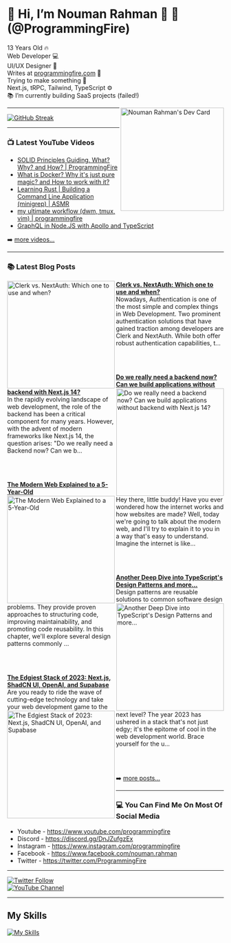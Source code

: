 # 👋 Hi, I’m Nouman Rahman 🚀 🤖 (@ProgrammingFire)
13 Years Old 🔥
<br />
Web Developer 💻
<br />
UI/UX Designer 🎨
<br />
Writes at [programmingfire.com](https://programmingfire.com) 📝
<br />
Trying to make something 🚀
<br />
Next.js, tRPC, Tailwind, TypeScript ⚙️
<br />
📚 I’m currently building SaaS projects (failed!)

<div align="left">
  <a href="https://app.daily.dev/programmingfire"><img align="right" width="240" src="https://api.daily.dev/devcards/86dba213ca724d5892a77340b0410d32.png?r=r0c" alt="Nouman Rahman's Dev Card"/></a>
</div>

---

[![GitHub Streak](https://streak-stats.demolab.com?user=programmingfire&theme=ayu-mirage&hide_border=true&border_radius=5.4&background=45%2C000000%2C242424)](https://git.io/streak-stats)

---

### 📺 Latest YouTube Videos

<!-- YOUTUBE:START -->
- [SOLID Principles Guiding. What? Why? and How? | ProgrammingFire](https://www.youtube.com/watch?v=_QS7-NHerm4)
- [What is Docker? Why it&#39;s just pure magic? and How to work with it?](https://www.youtube.com/watch?v=8aX13HFghCc)
- [Learning Rust | Building a Command Line Application &lpar;minigrep&rpar; | ASMR](https://www.youtube.com/watch?v=1E6cDAm38YY)
- [my ultimate workflow &lpar;dwm, tmux, vim&rpar; | programmingfire](https://www.youtube.com/watch?v=LVEqwUCeRKc)
- [GraphQL in Node.JS with Apollo and TypeScript](https://www.youtube.com/watch?v=ScvRw00L-5w)
<!-- YOUTUBE:END -->

➡️ [more videos...](https://youtube.com/c/ProgrammingFire)

---

### 📚 Latest Blog Posts

<!-- HASHNODE_BLOG:START -->
<p align="left">
<a href="https://programmingfire.com/clerk-vs-nextauth-which-one-to-use-and-when" title="Clerk vs. NextAuth: Which one to use and when?"><img src="https://cdn.hashnode.com/res/hashnode/image/upload/v1701090537734/6bdca548-b66d-4cea-bea4-13a9b7303025.png" alt="Clerk vs. NextAuth: Which one to use and when?" width="250px" align="left" /></a>
<a href="https://programmingfire.com/clerk-vs-nextauth-which-one-to-use-and-when" title="Clerk vs. NextAuth: Which one to use and when?"><strong>Clerk vs. NextAuth: Which one to use and when?</strong></a>
<br/> Nowadays, Authentication is one of the most simple and complex things in Web Development. Two prominent authentication solutions that have gained traction among developers are Clerk and NextAuth. While both offer robust authentication capabilities, t... </p> <br/> <br/>
<p align="left">
<a href="https://programmingfire.com/do-we-really-need-a-backend-now-can-we-build-applications-without-backend-with-nextjs-14" title="Do we really need a backend now? Can we build applications without backend with Next.js 14?"><img src="https://cdn.hashnode.com/res/hashnode/image/upload/v1699168176072/a86f9b83-17fe-44ae-b64c-054e2654033b.png" alt="Do we really need a backend now? Can we build applications without backend with Next.js 14?" width="250px" align="right" /></a>
<a href="https://programmingfire.com/do-we-really-need-a-backend-now-can-we-build-applications-without-backend-with-nextjs-14" title="Do we really need a backend now? Can we build applications without backend with Next.js 14?"><strong>Do we really need a backend now? Can we build applications without backend with Next.js 14?</strong></a>
<br/> In the rapidly evolving landscape of web development, the role of the backend has been a critical component for many years. However, with the advent of modern frameworks like Next.js 14, the question arises: "Do we really need a Backend now? Can we b... </p> <br/> <br/>
<p align="left">
<a href="https://programmingfire.com/the-modern-web-explained-to-a-5-year-old" title="The Modern Web Explained to a 5-Year-Old"><img src="https://cdn.hashnode.com/res/hashnode/image/upload/v1696844471614/d00fca6c-8675-4c09-af80-a12357f2063e.png" alt="The Modern Web Explained to a 5-Year-Old" width="250px" align="left" /></a>
<a href="https://programmingfire.com/the-modern-web-explained-to-a-5-year-old" title="The Modern Web Explained to a 5-Year-Old"><strong>The Modern Web Explained to a 5-Year-Old</strong></a>
<br/> Hey there, little buddy! Have you ever wondered how the internet works and how websites are made? Well, today we're going to talk about the modern web, and I'll try to explain it to you in a way that's easy to understand.
Imagine the internet is like... </p> <br/> <br/>
<p align="left">
<a href="https://programmingfire.com/another-deep-dive-into-typescripts-design-patterns-and-more" title="Another Deep Dive into TypeScript's Design Patterns and more..."><img src="https://cdn.hashnode.com/res/hashnode/image/upload/v1695745600022/2fa1c61c-a031-4207-8920-961f6978c443.png" alt="Another Deep Dive into TypeScript's Design Patterns and more..." width="250px" align="right" /></a>
<a href="https://programmingfire.com/another-deep-dive-into-typescripts-design-patterns-and-more" title="Another Deep Dive into TypeScript's Design Patterns and more..."><strong>Another Deep Dive into TypeScript's Design Patterns and more...</strong></a>
<br/> Design patterns are reusable solutions to common software design problems. They provide proven approaches to structuring code, improving maintainability, and promoting code reusability. In this chapter, we'll explore several design patterns commonly ... </p> <br/> <br/>
<p align="left">
<a href="https://programmingfire.com/the-edgiest-stack-of-2023-nextjs-shadcn-ui-openai-and-supabase" title="The Edgiest Stack of 2023: Next.js, ShadCN UI, OpenAI, and Supabase"><img src="https://cdn.hashnode.com/res/hashnode/image/upload/v1695462839950/e67060eb-fd2e-4333-858c-e4e211f47d5a.png" alt="The Edgiest Stack of 2023: Next.js, ShadCN UI, OpenAI, and Supabase" width="250px" align="left" /></a>
<a href="https://programmingfire.com/the-edgiest-stack-of-2023-nextjs-shadcn-ui-openai-and-supabase" title="The Edgiest Stack of 2023: Next.js, ShadCN UI, OpenAI, and Supabase"><strong>The Edgiest Stack of 2023: Next.js, ShadCN UI, OpenAI, and Supabase</strong></a>
<br/> Are you ready to ride the wave of cutting-edge technology and take your web development game to the next level? The year 2023 has ushered in a stack that's not just edgy; it's the epitome of cool in the web development world. Brace yourself for the u... </p> <br/> <br/>
<!-- HASHNODE_BLOG:END -->


➡️ [more posts...](https://programmingfire.com/)

---

### 💻 You Can Find Me On Most Of Social Media

* Youtube - https://www.youtube.com/programmingfire
* Discord - https://discord.gg/DnJZufgzEx
* Instagram - https://www.instagram.com/programmingfire
* Facebook - https://www.facebook.com/nouman.rahman
* Twitter - https://twitter.com/ProgrammingFire

---

[![Twitter Follow](https://img.shields.io/twitter/follow/ProgrammingFire?label=Follow%20On%20Twitter&style=social)](https://twitter.com/ProgrammingFire)
<br>
[![YouTube Channel](https://img.shields.io/youtube/channel/subscribers/UCWOD0-JKR1WfpEf_MhdY2pw?label=Subscribe%20On%20YouTube&style=social)](https://youtube.com/c/ProgrammingFire)

---

## My Skills
[![My Skills](https://skillicons.dev/icons?i=dotnet,cs,js,ts,html,css,wasm,git,vscode,docker,kubernetes,redis,postgres,mongodb,md,linux,graphql,go,figma)](https://skillicons.dev)

